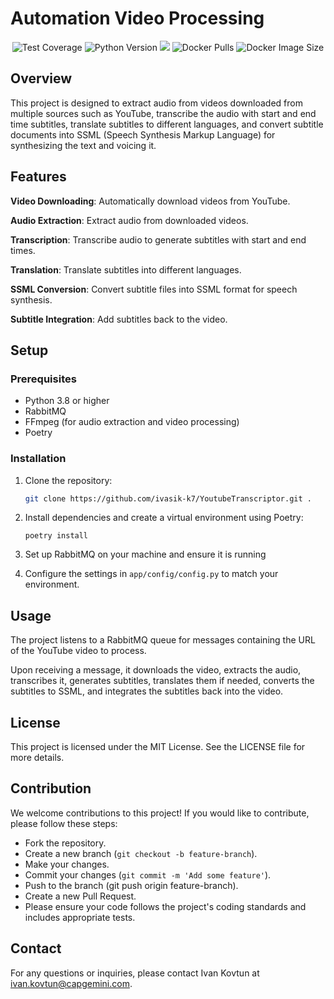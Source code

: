 # Automation Video Processing

<p align="center">
<img src="https://img.shields.io/badge/coverage-38%25-orange" alt="Test Coverage" />
<img src="https://img.shields.io/badge/python-3.11.3-blue" alt="Python Version" />
<img src="https://github.com/ivasik-k7/reels/actions/workflows/tests.yml/badge.svg" />
<img src="https://badgen.net/docker/pulls/ikovtun7/trans_app?icon=docker&label=pulls" alt="Docker Pulls" />
<img src="https://badgen.net/docker/size/ikovtun7/trans_app?icon=docker&label=image%20size" alt="Docker Image Size" />
</a>
<p/>

## Overview

This project is designed to extract audio from videos downloaded from multiple sources such as YouTube, transcribe the audio with start and end time subtitles, translate subtitles to different languages, and convert subtitle documents into SSML (Speech Synthesis Markup Language) for synthesizing the text and voicing it.

## Features

**Video Downloading**: Automatically download videos from YouTube.

**Audio Extraction**: Extract audio from downloaded videos.

**Transcription**: Transcribe audio to generate subtitles with start and end times.

**Translation**: Translate subtitles into different languages.

**SSML Conversion**: Convert subtitle files into SSML format for speech synthesis.

**Subtitle Integration**: Add subtitles back to the video.

## Setup

### Prerequisites

- Python 3.8 or higher
- RabbitMQ
- FFmpeg (for audio extraction and video processing)
- Poetry

### Installation

1. Clone the repository:
   ```bash
   git clone https://github.com/ivasik-k7/YoutubeTranscriptor.git .
   ```
2. Install dependencies and create a virtual environment using Poetry:

   ```shell
   poetry install
   ```

3. Set up RabbitMQ on your machine and ensure it is running
4. Configure the settings in `app/config/config.py` to match your environment.

## Usage

The project listens to a RabbitMQ queue for messages containing the URL of the YouTube video to process.

Upon receiving a message, it downloads the video, extracts the audio, transcribes it, generates subtitles, translates them if needed, converts the subtitles to SSML, and integrates the subtitles back into the video.

## License

This project is licensed under the MIT License. See the LICENSE file for more details.

## Contribution

We welcome contributions to this project! If you would like to contribute, please follow these steps:

- Fork the repository.
- Create a new branch (`git checkout -b feature-branch`).
- Make your changes.
- Commit your changes (`git commit -m 'Add some feature'`).
- Push to the branch (git push origin feature-branch).
- Create a new Pull Request.
- Please ensure your code follows the project's coding standards and includes appropriate tests.

## Contact

For any questions or inquiries, please contact Ivan Kovtun at ivan.kovtun@capgemini.com.
